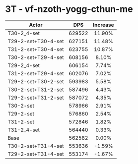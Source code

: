 # 3T - vf-nzoth-yogg-cthun-me
| Actor | DPS | Increase |
|---|:---:|:---:|
|T30-2_4-set|629522|11.90%|
|T29-2-set+T30-4-set|627151|11.48%|
|T31-2-set+T30-4-set|623755|10.87%|
|T30-2-set+T29-4-set|608156|8.10%|
|T29-2_4-set|606154|7.74%|
|T31-2-set+T29-4-set|602076|7.02%|
|T29-2-set+T30-2-set|593983|5.58%|
|T30-2-set+T31-2-set|587496|4.43%|
|T29-2-set+T31-2-set|587072|4.35%|
|T30-2-set|578966|2.91%|
|T29-2-set|576860|2.54%|
|T31-2-set|572846|1.82%|
|T31-2_4-set|564440|0.33%|
|Base|562582|0.00%|
|T30-2-set+T31-4-set|553636|-1.59%|
|T29-2-set+T31-4-set|553174|-1.67%|
